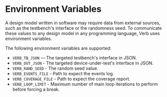 # Environment Variables

A design model written in software may require data from external sources, such as the testbench's interface or the randomness seed. To communicate these values to any design model in any programming language, Verb uses environment variables.

The following environment variables are supported:  
- `VERB_TB_JSON` — The targeted testbench's interface in JSON.
- `VERB_DUT_JSON` - The targeted device-under-test's interface in JSON.
- `VERB_RAND_SEED` - The random seed value.
- `VERB_EVENTS_FILE` - Path to expect the events log.
- `VERB_COVERAGE_FILE` - Path to expect the coverage report.
- `VERB_LOOP_LIMIT` - Maximum number of main loop iterations to perform before forcing a break.